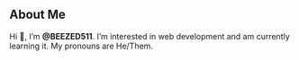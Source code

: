 ## About Me

Hi 👋, I’m **@BEEZED511**. I’m interested in web development and am currently learning it. My pronouns are He/Them.

<!---
BEEZED511/BEEZED511 is a ✨ special ✨ repository because its `README.md` (this file) appears on your GitHub profile.
You can click the Preview link to take a look at your changes.
--->
